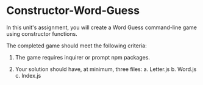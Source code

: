 # Constructor-Word-Guess


In this unit's assignment, you will create a Word Guess command-line game using constructor functions.

The completed game should meet the following criteria:

1) The game requires inquirer or prompt npm packages.

2) Your solution should have, at minimum, three files:
    a. Letter.js 
    b. Word.js 
    c. Index.js 


